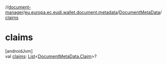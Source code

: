 //[document-manager](../../../index.md)/[eu.europa.ec.eudi.wallet.document.metadata](../index.md)/[DocumentMetaData](index.md)/[claims](claims.md)

# claims

[androidJvm]\
val [claims](claims.md): [List](https://kotlinlang.org/api/latest/jvm/stdlib/kotlin-stdlib/kotlin.collections/-list/index.html)&lt;[DocumentMetaData.Claim](-claim/index.md)&gt;?
